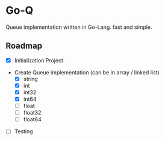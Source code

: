# Go-Q

Queue implementation written in Go-Lang. fast and simple.

## Roadmap

- [X] Initialization Project
- Create Queue implementation (can be in array / linked list)
    - [X] string
    - [X] int
    - [X] int32
    - [X] int64
    - [ ] float
    - [ ] float32
    - [ ] float64
- [ ] Testing